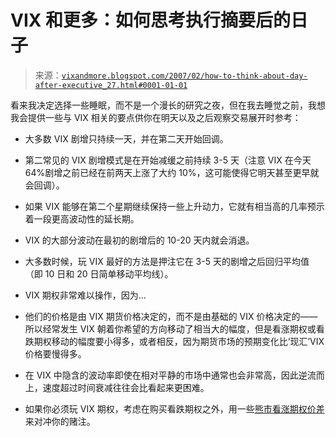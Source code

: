 <!--yml

分类：未分类

日期：2024-05-18 15:56:56

-->

# VIX 和更多：如何思考执行摘要后的日子

> 来源：[`vixandmore.blogspot.com/2007/02/how-to-think-about-day-after-executive_27.html#0001-01-01`](http://vixandmore.blogspot.com/2007/02/how-to-think-about-day-after-executive_27.html#0001-01-01)

看来我决定选择一些睡眠，而不是一个漫长的研究之夜，但在我去睡觉之前，我想我会提供一些与 VIX 相关的要点供你在明天以及之后观察交易展开时参考：

+   大多数 VIX 剧增只持续一天，并在第二天开始回调。

+   第二常见的 VIX 剧增模式是在开始减缓之前持续 3-5 天（注意 VIX 在今天 64%剧增之前已经在前两天上涨了大约 10%，这可能使得它明天甚至更早就会回调）。

+   如果 VIX 能够在第二个星期继续保持一些上升动力，它就有相当高的几率预示着一段更高波动性的延长期。

+   VIX 的大部分波动在最初的剧增后的 10-20 天内就会消退。

+   大多数时候，玩 VIX 最好的方法是押注它在 3-5 天的剧增之后回归平均值（即 10 日和 20 日简单移动平均线）。

+   VIX 期权非常难以操作，因为...

+   他们的价格是由 VIX 期货价格决定的，而不是由基础的 VIX 价格决定的——所以经常发生 VIX 朝着你希望的方向移动了相当大的幅度，但是看涨期权或看跌期权移动的幅度要小得多，或者相反，因为期货市场的预期变化比‘现汇’VIX 价格要慢得多。

+   在 VIX 中隐含的波动率即使在相对平静的市场中通常也会非常高，因此逆流而上，速度超过时间衰减往往会比看起来更困难。

+   如果你必须玩 VIX 期权，考虑在购买看跌期权之外，用一些[熊市看涨期权价差](http://vixandmore.blogspot.com/2007/02/waiting-for-godot.html)来对冲你的赌注。
